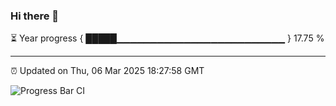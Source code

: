 ### Hi there 👋

⏳ Year progress { █████▁▁▁▁▁▁▁▁▁▁▁▁▁▁▁▁▁▁▁▁▁▁▁▁▁ } 17.75 %

---

⏰ Updated on Thu, 06 Mar 2025 18:27:58 GMT

![Progress Bar CI](https://github.com/liununu/liununu/workflows/Progress%20Bar%20CI/badge.svg)
